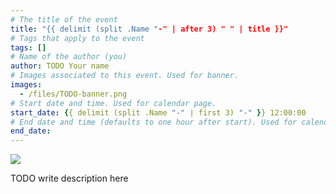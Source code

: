 ```yaml
---
# The title of the event
title: "{{ delimit (split .Name "-" | after 3) " " | title }}"
# Tags that apply to the event
tags: []
# Name of the author (you)
author: TODO Your name
# Images associated to this event. Used for banner.
images:
  - /files/TODO-banner.png
# Start date and time. Used for calendar page.
start_date: {{ delimit (split .Name "-" | first 3) "-" }} 12:00:00
# End date and time (defaults to one hour after start). Used for calendar page.
end_date:
---
```


![](/files/TODO-banner.png)

TODO write description here
